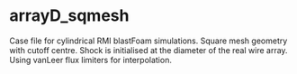 # arrayD_sqmesh
Case file for cylindrical RMI blastFoam simulations.
Square mesh geometry with cutoff centre.
Shock is initialised at the diameter of the real wire array.
Using vanLeer flux limiters for interpolation.
